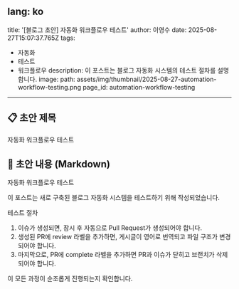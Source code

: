 lang: ko
---
title: '[블로그 초안] 자동화 워크플로우 테스트'
author: 이영수
date: 2025-08-27T15:07:37.765Z
tags:
  - 자동화
  - 테스트
  - 워크플로우
description: 이 포스트는 블로그 자동화 시스템의 테스트 절차를 설명합니다.
image:
  path: assets/img/thumbnail/2025-08-27-automation-workflow-testing.png
page_id: automation-workflow-testing
---
## 📋 초안 제목
자동화 워크플로우 테스트

## 📝 초안 내용 (Markdown)

자동화 워크플로우 테스트

이 포스트는 새로 구축된 블로그 자동화 시스템을 테스트하기 위해 작성되었습니다.

테스트 절차

1. 이슈가 생성되면, 잠시 후 자동으로 Pull Request가 생성되어야 합니다.
2. 생성된 PR에 review 라벨을 추가하면, 게시글이 영어로 번역되고 파일 구조가 변경되어야 합니다.
3. 마지막으로, PR에 complete 라벨을 추가하면 PR과 이슈가 닫히고 브랜치가 삭제되어야 합니다.

이 모든 과정이 순조롭게 진행되는지 확인합니다.
